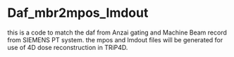 # Daf_mbr2mpos_lmdout
this is a code to match the daf from Anzai gating and Machine Beam record from SIEMENS PT system.
the mpos and lmdout files will be generated for use of 4D dose reconstruction in TRiP4D.
